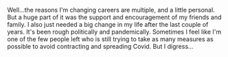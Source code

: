 Well...the reasons I'm changing careers are multiple, and a little personal. But a huge part of it was the support and encouragement of my friends and family. I also just needed a big change in my life after the last couple of years. It's been rough politically and pandemically. Sometimes I feel like I'm one of the few people left who is still trying to take as many measures as possible to avoid contracting and spreading Covid. But I digress...
